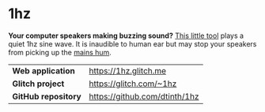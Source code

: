 # 1hz

**Your computer speakers making buzzing sound?** [This little tool](https://1hz.glitch.me) plays a quiet 1hz sine wave. It is inaudible to human ear but may stop your speakers from picking up the [mains hum](https://www.youtube.com/watch?v=JXY0ScrYLDo).

|                       |                               |
| --------------------- | ----------------------------- |
| **Web application**   | https://1hz.glitch.me         |
| **Glitch project**    | https://glitch.com/~1hz       |
| **GitHub repository** | https://github.com/dtinth/1hz |
